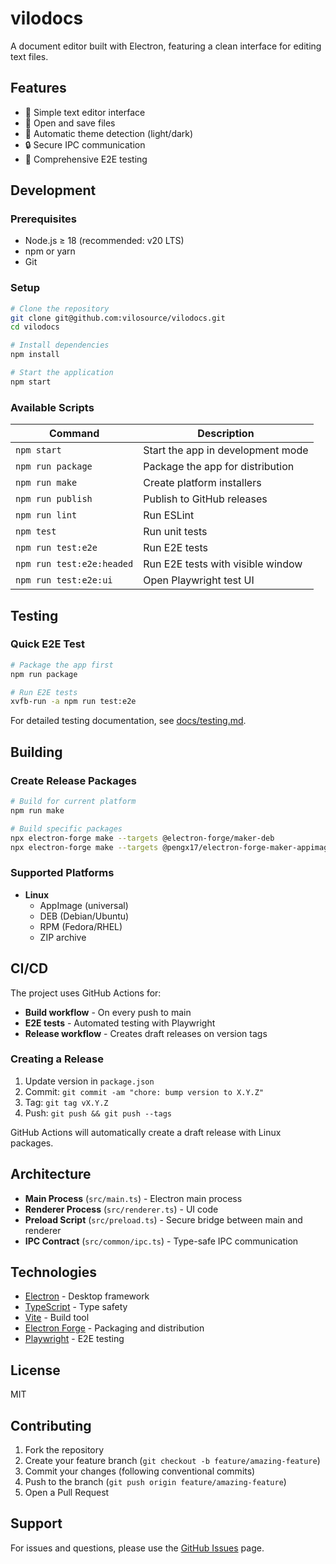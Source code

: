 # vilodocs

A document editor built with Electron, featuring a clean interface for editing text files.

## Features

- 📝 Simple text editor interface
- 📂 Open and save files
- 🎨 Automatic theme detection (light/dark)
- 🔒 Secure IPC communication
- 🧪 Comprehensive E2E testing

## Development

### Prerequisites

- Node.js ≥ 18 (recommended: v20 LTS)
- npm or yarn
- Git

### Setup

```bash
# Clone the repository
git clone git@github.com:vilosource/vilodocs.git
cd vilodocs

# Install dependencies
npm install

# Start the application
npm start
```

### Available Scripts

| Command | Description |
|---------|-------------|
| `npm start` | Start the app in development mode |
| `npm run package` | Package the app for distribution |
| `npm run make` | Create platform installers |
| `npm run publish` | Publish to GitHub releases |
| `npm run lint` | Run ESLint |
| `npm test` | Run unit tests |
| `npm run test:e2e` | Run E2E tests |
| `npm run test:e2e:headed` | Run E2E tests with visible window |
| `npm run test:e2e:ui` | Open Playwright test UI |

## Testing

### Quick E2E Test

```bash
# Package the app first
npm run package

# Run E2E tests
xvfb-run -a npm run test:e2e
```

For detailed testing documentation, see [docs/testing.md](docs/testing.md).

## Building

### Create Release Packages

```bash
# Build for current platform
npm run make

# Build specific packages
npx electron-forge make --targets @electron-forge/maker-deb
npx electron-forge make --targets @pengx17/electron-forge-maker-appimage
```

### Supported Platforms

- **Linux**
  - AppImage (universal)
  - DEB (Debian/Ubuntu)
  - RPM (Fedora/RHEL)
  - ZIP archive

## CI/CD

The project uses GitHub Actions for:

- **Build workflow** - On every push to main
- **E2E tests** - Automated testing with Playwright
- **Release workflow** - Creates draft releases on version tags

### Creating a Release

1. Update version in `package.json`
2. Commit: `git commit -am "chore: bump version to X.Y.Z"`
3. Tag: `git tag vX.Y.Z`
4. Push: `git push && git push --tags`

GitHub Actions will automatically create a draft release with Linux packages.

## Architecture

- **Main Process** (`src/main.ts`) - Electron main process
- **Renderer Process** (`src/renderer.ts`) - UI code
- **Preload Script** (`src/preload.ts`) - Secure bridge between main and renderer
- **IPC Contract** (`src/common/ipc.ts`) - Type-safe IPC communication

## Technologies

- [Electron](https://www.electronjs.org/) - Desktop framework
- [TypeScript](https://www.typescriptlang.org/) - Type safety
- [Vite](https://vitejs.dev/) - Build tool
- [Electron Forge](https://www.electronforge.io/) - Packaging and distribution
- [Playwright](https://playwright.dev/) - E2E testing

## License

MIT

## Contributing

1. Fork the repository
2. Create your feature branch (`git checkout -b feature/amazing-feature`)
3. Commit your changes (following conventional commits)
4. Push to the branch (`git push origin feature/amazing-feature`)
5. Open a Pull Request

## Support

For issues and questions, please use the [GitHub Issues](https://github.com/vilosource/vilodocs/issues) page.